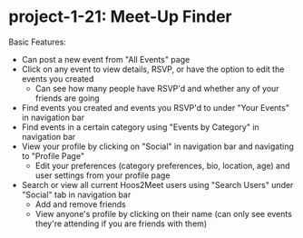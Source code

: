 # project-1-21: Meet-Up Finder
Basic Features:
- Can post a new event from "All Events" page 
- Click on any event to view details, RSVP, or have the option to edit the events you created
    - Can see how many people have RSVP'd and whether any of your friends are going
- Find events you created and events you RSVP'd to under "Your Events" in navigation bar
- Find events in a certain category using "Events by Category" in navigation bar
- View your profile by clicking on "Social" in navigation bar and navigating to "Profile Page"
    - Edit your preferences (category preferences, bio, location, age) and user settings from your profile page
- Search or view all current Hoos2Meet users using "Search Users" under "Social" tab in navigation bar
    - Add and remove friends
    - View anyone's profile by clicking on their name (can only see events they're attending if you are friends with them)
